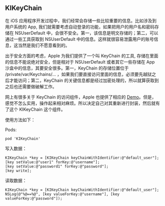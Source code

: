 ## KIKeyChain

在 iOS 应用程序开发过程中，我们经常会存储一些比较重要的信息。比如涉及到用户系统的 App, 我们就需要考虑自动登录的功能，如果把用户的用户名和密码存储在 NSUserDefault 中，会很不安全。第一，该信息是明文存储的；第二，可以通过一些工具获取到 NSUserDefault 中的信息。这样就很容易泄露用户的账号信息，这当然是我们不愿意看到的。

出于安全方面的考虑，Apple 为我们提供了一个叫 KeyChain 的工具, 存储在里面的信息不能说绝对安全，但是相对于 NSUserDefault 或者其它一些存储在 App 沙盒中的信息，其要安全很多。第一，KeyChain 的存储位置位于 /private/var/Keychains/... ，如果我们要直接访问里面的信息，必须要先越狱之后才能访问；第二，KeyChain 的关键信息都是经过加密处理的，所以就算获取到之后也还需要做破解工作。

网上有很多关于 KeyChain 的访问组件，Apple 也提供了相应的 [Demo](https://developer.apple.com/library/ios/samplecode/GenericKeychain/Introduction/Intro.html)。但是，感觉不怎么实用，操作起来相对麻烦。所以决定自己对其重新进行封装，然后就有了这个 KIKeyChain 这个组件。

使用方法如下：

Pods:

	pod 'KIKeyChain'

写入数据：

    KIKeyChain *key = [KIKeyChain keyChainWithIdentifier:@"default_user"];
    [key setValue:@"user1" forKey:@"username"];
    [key setValue:@"password1" forKey:@"password"];
    [key write];

读取数据：

    KIKeyChain *key = [KIKeyChain keyChainWithIdentifier:@"default_user"];
    NSLog(@"%@==%@", [key valueForKey:@"username"], [key valueForKey:@"password"]);
